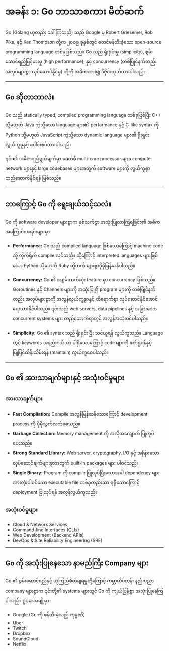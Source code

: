 # အခန်း ၁: Go ဘာသာစကား မိတ်ဆက်

Go (Golang ဟုလည်း ခေါ်ကြသည်) သည် Google မှ Robert Griesemer, Rob Pike, နှင့် Ken Thompson တို့က ၂၀၀၉ ခုနှစ်တွင် စတင်ဖန်တီးခဲ့သော open-source programming language တစ်ခုဖြစ်သည်။ Go သည် ရိုးရှင်းမှု (simplicity), စွမ်းဆောင်ရည်မြင့်မားမှု (high performance), နှင့် concurrency (တစ်ပြိုင်နက်တည်း အလုပ်များစွာ လုပ်ဆောင်နိုင်မှု) တို့ကို အဓိကထား၍ ဒီဇိုင်းထုတ်ထားပါသည်။

---

## Go ဆိုတာဘာလဲ။

Go သည် statically typed, compiled programming language တစ်ခုဖြစ်ပြီး C++ သို့မဟုတ် Java ကဲ့သို့သော language များ၏ performance နှင့် C-like syntax ကို Python သို့မဟုတ် JavaScript ကဲ့သို့သော dynamic language များ၏ ရိုးရှင်းလွယ်ကူမှုနှင့် ပေါင်းစပ်ထားပါသည်။

၎င်း၏ အဓိကရည်ရွယ်ချက်မှာ ခေတ်မီ multi-core processor များ၊ computer network များနှင့် large codebases များအတွက် software များကို လွယ်ကူစွာ တည်ဆောက်နိုင်ရန် ဖြစ်သည်။

---

## ဘာကြောင့် Go ကို ရွေးချယ်သင့်သလဲ။

Go ကို software developer များစွာက နှစ်သက်စွာ အသုံးပြုလာကြရခြင်း၏ အဓိကအကြောင်းအရင်းများမှာ-

*   **Performance:** Go သည် compiled language ဖြစ်သောကြောင့် machine code သို့ တိုက်ရိုက် compile လုပ်သည်။ ထို့ကြောင့် interpreted languages များဖြစ်သော Python သို့မဟုတ် Ruby တို့ထက် များစွာပိုမိုမြန်ဆန်ပါသည်။

*   **Concurrency:** Go ၏ အစွမ်းထက်ဆုံး feature မှာ concurrency ဖြစ်သည်။ Goroutines နှင့် Channels များကို အသုံးပြု၍ program များကို တစ်ပြိုင်နက်တည်း အလုပ်များစွာကို အလွန်လွယ်ကူစွာနှင့် ထိရောက်စွာ လုပ်ဆောင်နိုင်အောင် ရေးသားနိုင်ပါသည်။ ၎င်းသည် web servers, data pipelines နှင့် အခြားသော concurrent systems များ တည်ဆောက်ရာတွင် အလွန်အသုံးဝင်ပါသည်။

*   **Simplicity:** Go ၏ syntax သည် ရိုးရှင်းပြီး သင်ယူရန် လွယ်ကူသည်။ Language တွင် keywords အနည်းငယ်သာ ပါရှိသောကြောင့် code များကို ဖတ်ရှုရန်နှင့် ပြုပြင်ထိန်းသိမ်းရန် (maintain) လွယ်ကူစေပါသည်။

---

## Go ၏ အားသာချက်များနှင့် အသုံးဝင်မှုများ

### အားသာချက်များ
*   **Fast Compilation:** Compile အလွန်မြန်ဆန်သောကြောင့် development process ကို ပိုမိုသွက်လက်စေသည်။
*   **Garbage Collection:** Memory management ကို အလိုအလျောက် ပြုလုပ်ပေးသည်။
*   **Strong Standard Library:** Web server, cryptography, I/O နှင့် အခြားသော လုပ်ဆောင်ချက်များစွာအတွက် built-in packages များ ပါဝင်သည်။
*   **Single Binary:** Program ကို compile ပြုလုပ်ပြီးသောအခါ dependency များအားလုံးပါဝင်သော executable file တစ်ခုတည်းသာ ရရှိသောကြောင့် deployment ပြုလုပ်ရန် အလွန်လွယ်ကူသည်။

### အသုံးဝင်မှုများ
*   Cloud & Network Services
*   Command-line Interfaces (CLIs)
*   Web Development (Backend APIs)
*   DevOps & Site Reliability Engineering (SRE)

---

## Go ကို အသုံးပြုနေသော နာမည်ကြီး Company များ

Go ၏ စွမ်းဆောင်ရည်နှင့် ယုံကြည်စိတ်ချရမှုတို့ကြောင့် ကမ္ဘာ့ထိပ်တန်း နည်းပညာ company များစွာက ၎င်းတို့၏ systems များတွင် Go ကို ကျယ်ပြန့်စွာ အသုံးပြုနေကြပါသည်။ ဥပမာအချို့မှာ-

*   Google (Go ကို ဖန်တီးခဲ့သည့် ကုမ္ပဏီ)
*   Uber
*   Twitch
*   Dropbox
*   SoundCloud
*   Netflix